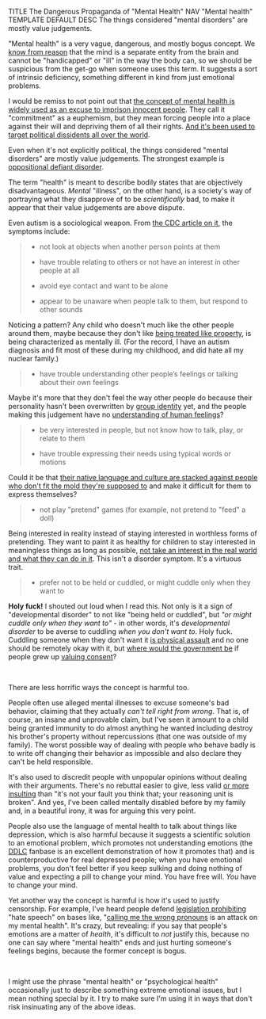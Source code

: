 TITLE The Dangerous Propaganda of "Mental Health"
NAV "Mental health"
TEMPLATE DEFAULT
DESC The things considered "mental disorders" are mostly value judgements.

"Mental health" is a very vague, dangerous, and mostly bogus concept. We [know from reason](metaphysics) that the mind is a separate entity from the brain and cannot be "handicapped" or "ill" in the way the body can, so we should be suspicious from the get-go when someone uses this term. It suggests a sort of intrinsic deficiency, something different in kind from just emotional problems.

I would be remiss to not point out that <a rel="nofollow" href="https://en.wikipedia.org/wiki/Involuntary_commitment">the concept of mental health is widely used as an excuse to imprison innocent people</a>. They call it "commitment" as a euphemism, but they mean forcing people into a place against their will and depriving them of all their rights. [And it's been used to target political dissidents all over the world](https://en.wikipedia.org/wiki/Political_abuse_of_psychiatry).

Even when it's not explicitly political, the things considered "mental disorders" are mostly value judgements. The strongest example is <a rel="nofollow" href="https://en.wikipedia.org/wiki/Oppositional_defiant_disorder">oppositional defiant disorder</a>.

The term "health" is meant to describe bodily states that are objectively disadvantageous. *Mental* "illness", on the other hand, is a society's way of portraying what they disapprove of to be *scientifically* bad, to make it appear that their value judgements are above dispute.

Even autism is a sociological weapon. From <a rel="nofollow" href="https://www.cdc.gov/ncbddd/autism/facts.html">the CDC article on it</a>, the symptoms include:

> * not look at objects when another person points at them
>
> * have trouble relating to others or not have an interest in other people at all
>
> * avoid eye contact and want to be alone
>
> * appear to be unaware when people talk to them, but respond to other sounds

Noticing a pattern? Any child who doesn't much like the other people around them, maybe because they don't like [being treated like property](children), is being characterized as mentally ill. (For the record, I have an autism diagnosis and fit most of these during my childhood, and did hate all my nuclear family.)

> * have trouble understanding other people’s feelings or talking about their own feelings

Maybe it's more that they don't feel the way other people do because their personality hasn't been overwritten by [group identity](group_identity) yet, and the people making this judgement have no [understanding of human feelings](emotions)?

> * be very interested in people, but not know how to talk, play, or relate to them
>
> * have trouble expressing their needs using typical words or motions

Could it be that [their native language and culture are stacked against people who don't fit the mold they're supposed to](/spem/) and make it difficult for them to express themselves?

> * not play "pretend" games (for example, not pretend to "feed" a doll)

Being interested in reality instead of staying interested in worthless forms of pretending. They want to paint it as healthy for children to stay interested in meaningless things as long as possible, [not take an interest in the real world and what they can do in it](sheltering_children). This isn't a disorder symptom. It's a virtuous trait.

> * prefer not to be held or cuddled, or might cuddle only when they want to

**Holy fuck!** I shouted out loud when I read this. Not only is it a sign of "developmental disorder" to not like "being held or cuddled", but *"or might cuddle only when they want to"* - in other words, it's *developmental disorder* to be averse to cuddling *when you don't want to*. Holy fuck. Cuddling someone when they don't want it [is physical assault](retribution#not-counting-certain-types-of-aggression) and no one should be remotely okay with it, but [where would the government be](anarchism) if people grew up [valuing consent](consent)?

<br>

There are less horrific ways the concept is harmful too.

People often use alleged mental illnesses to excuse someone's bad behavior, claiming that they actually *can't tell right from wrong*. That is, of course, an insane and unprovable claim, but I've seen it amount to a child being granted immunity to do almost anything he wanted including destroy his brother's property without repercussions (that one was outside of my family). The worst possible way of dealing with people who behave badly is to write off changing their behavior as impossible and also declare they can't be held responsible.

It's also used to discredit people with unpopular opinions without dealing with their arguments. There's no rebuttal easier to give, less valid [or more insulting](/argument/inflammation) than "it's not your fault you think that; your reasoning unit is broken". And yes, I've been called mentally disabled before by my family and, in a beautiful irony, it was for arguing this very point.

People also use the language of mental health to talk about things like depression, which is also harmful because it suggests a scientific solution to an emotional problem, which promotes not understanding emotions (the [DDLC](/reviews/ddlc) fanbase is an excellent demonstration of how it promotes that) and is counterproductive for real depressed people; when you have emotional problems, you don't feel better if you keep sulking and doing nothing of value and expecting a pill to change your mind. You have free will. *You* have to change your mind.

Yet another way the concept is harmful is how it's used to justify censorship. For example, I've heard people defend [legislation prohibiting](enforcement) "hate speech" on bases like, "[calling me the wrong pronouns](gender) is an attack on my mental health". It's crazy, but revealing: if you say that people's emotions are a matter of *health*, it's difficult to *not* justify this, because no one can say where "mental health" ends and just hurting someone's feelings begins, because the former concept is bogus.

<br>

I might use the phrase "mental health" or "psychological health" occasionally just to describe something extreme emotional issues, but I mean nothing special by it. I try to make sure I'm using it in ways that don't risk insinuating any of the above ideas.
